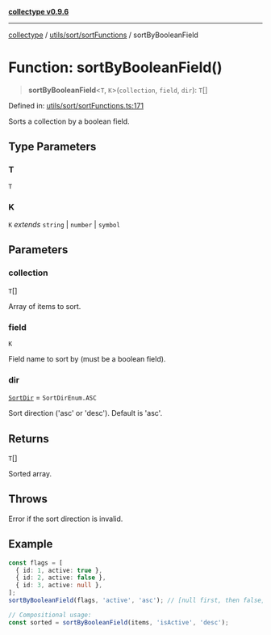 [**collectype v0.9.6**](../../../../README.md)

***

[collectype](../../../../modules.md) / [utils/sort/sortFunctions](../README.md) / sortByBooleanField

# Function: sortByBooleanField()

> **sortByBooleanField**\<`T`, `K`\>(`collection`, `field`, `dir`): `T`[]

Defined in: [utils/sort/sortFunctions.ts:171](https://github.com/maduhaime/collectype/blob/ba52424b164c706fb5e7ecc5581685b53a2ac88d/src/utils/sort/sortFunctions.ts#L171)

Sorts a collection by a boolean field.

## Type Parameters

### T

`T`

### K

`K` *extends* `string` \| `number` \| `symbol`

## Parameters

### collection

`T`[]

Array of items to sort.

### field

`K`

Field name to sort by (must be a boolean field).

### dir

[`SortDir`](../../../../enums/sort/type-aliases/SortDir.md) = `SortDirEnum.ASC`

Sort direction ('asc' or 'desc'). Default is 'asc'.

## Returns

`T`[]

Sorted array.

## Throws

Error if the sort direction is invalid.

## Example

```ts
const flags = [
  { id: 1, active: true },
  { id: 2, active: false },
  { id: 3, active: null },
];
sortByBooleanField(flags, 'active', 'asc'); // [null first, then false, then true]

// Compositional usage:
const sorted = sortByBooleanField(items, 'isActive', 'desc');
```
